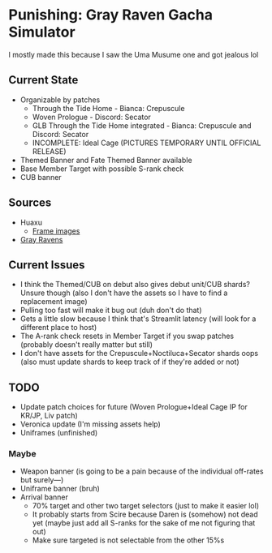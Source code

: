 # Punishing: Gray Raven Gacha Simulator
I mostly made this because I saw the Uma Musume one and got jealous lol

## Current State
- Organizable by patches
  - Through the Tide Home - Bianca: Crepuscule
  - Woven Prologue - Discord: Secator
  - GLB Through the Tide Home integrated - Bianca: Crepuscule and Discord: Secator
  - INCOMPLETE: Ideal Cage (PICTURES TEMPORARY UNTIL OFFICIAL RELEASE)
- Themed Banner and Fate Themed Banner available
- Base Member Target with possible S-rank check
- CUB banner

## Sources
- Huaxu
  - [Frame images](https://assets.huaxu.app/browse/cn/image/role/?layout=grid)
- [Gray Ravens](https://grayravens.com/wiki/GRAY_RAVENS)

## Current Issues
- I think the Themed/CUB on debut also gives debut unit/CUB shards? Unsure though (also I don't have the assets so I have to find a replacement image)
- Pulling too fast will make it bug out (duh don't do that)
- Gets a little slow because I think that's Streamlit latency (will look for a different place to host)
- The A-rank check resets in Member Target if you swap patches (probably doesn't really matter but still)
- I don't have assets for the Crepuscule+Noctiluca+Secator shards oops (also must update shards to keep track of if they're added or not)

## TODO
- Update patch choices for future (Woven Prologue+Ideal Cage IP for KR/JP, Liv patch)
- Veronica update (I'm missing assets help)
- Uniframes (unfinished)

### Maybe
- Weapon banner (is going to be a pain because of the individual off-rates but surely—)
- Uniframe banner (bruh)
- Arrival banner
  - 70% target and other two target selectors (just to make it easier lol)
  - It probably starts from Scire because Daren is (somehow) not dead yet (maybe just add all S-ranks for the sake of me not figuring that out)
  - Make sure targeted is not selectable from the other 15%s
